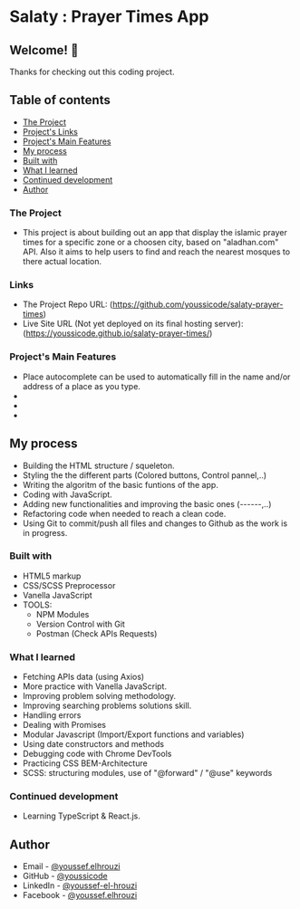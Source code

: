 # Salaty : Prayer Times App

## Welcome! 👋

Thanks for checking out this coding project.

## Table of contents

- [The Project](#the-project)
- [Project's Links](#links)
- [Project's Main Features](#Project's-Main-Features)
- [My process](#my-process)
- [Built with](#built-with)
- [What I learned](#what-i-learned)
- [Continued development](#continued-development)
- [Author](#author)

### The Project

- This project is about building out an app that display the islamic prayer times for a specific zone or a choosen city, based on "aladhan.com" API. Also it aims to help users to find and reach the nearest mosques to there actual location.

### Links

- The Project Repo URL: (https://github.com/youssicode/salaty-prayer-times)
- Live Site URL (Not yet deployed on its final hosting server): (https://youssicode.github.io/salaty-prayer-times/)

### Project's Main Features

- Place autocomplete  can be used to automatically fill in the name and/or address of a place as you type.
- 
- 
- 

## My process

- Building the HTML structure / squeleton.
- Styling the the different parts (Colored buttons, Control pannel,..)
- Writing the algoritm of the basic funtions of the app.
- Coding with JavaScript.
- Adding new functionalities and improving the basic ones (------,..)
- Refactoring code when needed to reach a clean code.
- Using Git to commit/push all files and changes to Github as the work is in progress.

### Built with

- HTML5 markup
- CSS/SCSS Preprocessor
- Vanella JavaScript
- TOOLS:
    - NPM Modules
    - Version Control with Git
    - Postman (Check APIs Requests)

### What I learned

- Fetching APIs data (using Axios)
- More practice with Vanella JavaScript.
- Improving problem solving methodology.
- Improving searching problems solutions skill.
- Handling errors
- Dealing with Promises
- Modular Javascript (Import/Export functions and variables)
- Using date constructors and methods
- Debugging code with Chrome DevTools
- Practicing CSS BEM-Architecture
- SCSS: structuring modules, use of "@forward" / "@use" keywords




### Continued development

- Learning TypeScript & React.js.

## Author

- Email - [@youssef.elhrouzi](youssef.elhrouzi@yahoo.com)
- GitHub - [@youssicode](https://github.com/youssicode)
- LinkedIn - [@youssef-el-hrouzi](https://www.linkedin.com/in/youssef-el-hrouzi/)
- Facebook - [@youssef.elhrouzi](https://www.facebook.com/youssef.elhrouzi)
